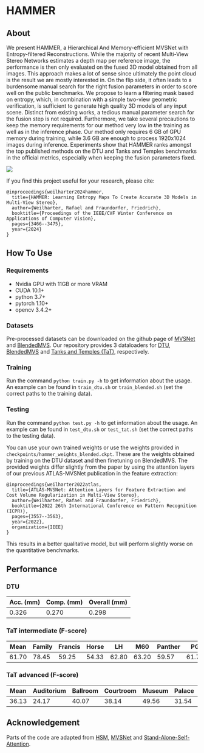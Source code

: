 # HAMMER

## About

We present HAMMER, a Hierarchical And Memory-efficient MVSNet with Entropy-filtered Reconstructions.
While the majority of recent Multi-View Stereo Networks estimates a depth map per reference image, the performance is then only evaluated on the fused 3D model obtained from all images.
This approach makes a lot of sense since ultimately the point cloud is the result we are mostly interested in.
On the flip side, it often leads to a burdensome manual search for the right fusion parameters in order to score well on the public benchmarks.
We propose to learn a filtering mask based on entropy, which, in combination with a simple two-view geometric verification, is sufficient to generate high quality 3D models of any input scene. Distinct from existing works, a tedious manual parameter search for the fusion step is not required.
Furthermore, we take several precautions to keep the memory requirements for our method very low in the training as well as in the inference phase.
Our method only requires 6 GB of GPU memory during training, while 3.6 GB are enough to process 1920x1024 images during inference.
Experiments show that HAMMER ranks amongst the top published methods on the DTU and Tanks and Temples benchmarks in the official metrics, especially when keeping the fusion parameters fixed.

<img src="images/network.png">

If you find this project useful for your research, please cite:
```
@inproceedings{weilharter2024hammer,
  title={HAMMER: Learning Entropy Maps To Create Accurate 3D Models in Multi-View Stereo},
  author={Weilharter, Rafael and Fraundorfer, Friedrich},
  booktitle={Proceedings of the IEEE/CVF Winter Conference on Applications of Computer Vision},
  pages={3466--3475},
  year={2024}
}
```

## How To Use

### Requirements

* Nvidia GPU with 11GB or more VRAM
* CUDA 10.1+
* python 3.7+
* pytorch 1.10+
* opencv 3.4.2+

### Datasets
Pre-processed datasets can be downloaded on the github page of [MVSNet](https://github.com/YoYo000/MVSNet) and [BlendedMVS](https://github.com/YoYo000/BlendedMVS).
Our repository provides 3 dataloaders for [DTU](https://roboimagedata.compute.dtu.dk/?page_id=36), [BlendedMVS](https://github.com/YoYo000/BlendedMVS) and [Tanks and Temples (TaT)](https://www.tanksandtemples.org/), respectively.

### Training
Run the command `python train.py -h` to get information about the usage. An example can be found in `train_dtu.sh` or `train_blended.sh` (set the correct paths to the training data).

### Testing
Run the command `python test.py -h` to get information about the usage. An example can be found in `test_dtu.sh` or `test_tat.sh` (set the correct paths to the testing data).

You can use your own trained weights or use the weights provided in `checkpoints/hammer_weights_blended.ckpt`. These are the weights obtained by training on the DTU dataset and then finetuning on BlendedMVS.
The provided weights differ slightly from the paper by using the attention layers of our previous ATLAS-MVSNet publication in the feature extraction:
```
@inproceedings{weilharter2022atlas,
  title={ATLAS-MVSNet: Attention Layers for Feature Extraction and Cost Volume Regularization in Multi-View Stereo},
  author={Weilharter, Rafael and Fraundorfer, Friedrich},
  booktitle={2022 26th International Conference on Pattern Recognition (ICPR)},
  pages={3557--3563},
  year={2022},
  organization={IEEE}
}
```
This results in a better qualitative model, but will perform slightly worse on the quantitative benchmarks.

## Performance

### DTU
| Acc. (mm) | Comp. (mm) | Overall (mm) |
|-----------|------------|--------------|
| 0.326     | 0.270      | 0.298        |

### TaT intermediate (F-score)
| Mean  | Family | Francis | Horse | LH    | M60   | Panther | PG    | Train |
|-------|--------|---------|-------|-------|-------|---------|-------|-------|
| 61.70 | 78.45  | 59.25   | 54.33 | 62.80 | 63.20 | 59.57   | 61.72 | 54.23 |

### TaT advanced (F-score)
| Mean  | Auditorium | Ballroom | Courtroom | Museum | Palace | Temple |
|-------|------------|----------|-----------|--------|--------|--------|
| 36.13 | 24.17      | 40.07    | 38.14     | 49.56  | 31.54  | 33.31  |


## Acknowledgement

Parts of the code are adapted from [HSM](https://github.com/gengshan-y/high-res-stereo), [MVSNet](https://github.com/YoYo000/MVSNet) and [Stand-Alone-Self-Attention](https://github.com/leaderj1001/Stand-Alone-Self-Attention).
